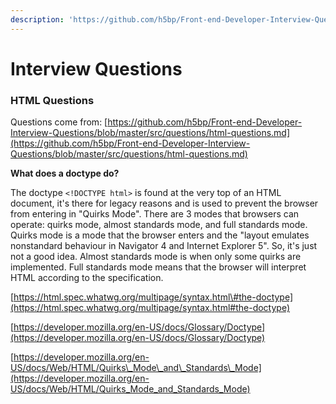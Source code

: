 ```yaml
---
description: 'https://github.com/h5bp/Front-end-Developer-Interview-Questions'
---
```


# Interview Questions

### HTML Questions

Questions come from: [https://github.com/h5bp/Front-end-Developer-Interview-Questions/blob/master/src/questions/html-questions.md](https://github.com/h5bp/Front-end-Developer-Interview-Questions/blob/master/src/questions/html-questions.md)



**What does a doctype do?**

The doctype `<!DOCTYPE html>` is found at the very top of an HTML document, it's there for legacy reasons and is used to prevent the browser from entering in "Quirks Mode". There are 3 modes that browsers can operate: quirks mode, almost standards mode, and full standards mode. Quirks mode is a mode that the browser enters and the "layout emulates nonstandard behaviour in Navigator 4 and Internet Explorer 5". So, it's just not a good idea. Almost standards mode is when only some quirks are implemented. Full standards mode means that the browser will interpret HTML according to the specification.

[https://html.spec.whatwg.org/multipage/syntax.html\#the-doctype](https://html.spec.whatwg.org/multipage/syntax.html#the-doctype)

[https://developer.mozilla.org/en-US/docs/Glossary/Doctype](https://developer.mozilla.org/en-US/docs/Glossary/Doctype) 

[https://developer.mozilla.org/en-US/docs/Web/HTML/Quirks\_Mode\_and\_Standards\_Mode](https://developer.mozilla.org/en-US/docs/Web/HTML/Quirks_Mode_and_Standards_Mode)



